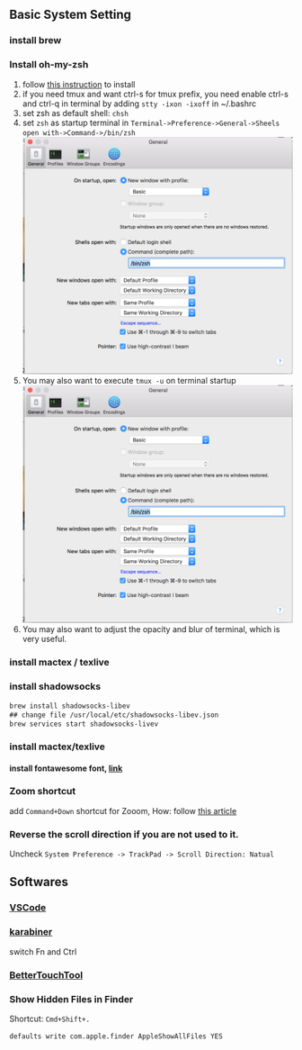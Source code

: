

## Basic System Setting
### install brew

### Install oh-my-zsh

1. follow [this instruction](https://github.com/YanlongLi/SetupYourLinux#zsh--on-my-zsh) to install
2. if you need tmux and want ctrl-s for tmux prefix, you need enable ctrl-s and ctrl-q in terminal by adding `stty -ixon -ixoff` in ~/.bashrc
3. set zsh as default shell: `chsh`
4. set `zsh` as startup terminal in `Terminal->Preference->General->Sheels open with->Command->/bin/zsh`
![Terminal Preference](./_images/terminal_preference.png)
5. You may also want to execute `tmux -u` on terminal startup
![Terminal_on_startup](./_images/terminal_tmux_on_startup.png)
6. You may also want to adjust the opacity and blur of terminal, which is very useful.

### install mactex / texlive

### install shadowsocks

```
brew install shadowsocks-libev
## change file /usr/local/etc/shadowsocks-libev.json
brew services start shadowsocks-livev
```

### install mactex/texlive
#### install fontawesome font, [link](https://medium.com/@davidjwoody/photoshop-is-dead-how-to-use-keynote-with-font-awesome-d1570d25f45b)

### Zoom shortcut
add `Command+Down` shortcut for Zooom, How: follow [this article](http://osxdaily.com/2013/03/22/5-simple-window-management-keyboard-shortcuts-to-improve-workflow-in-mac-os-x/)

### Reverse the scroll direction if you are not used to it.

Uncheck `System Preference -> TrackPad -> Scroll Direction: Natual`

## Softwares

### [VSCode](https://code.visualstudio.com/docs/setup/mac)

### [karabiner](https://pqrs.org/osx/karabiner/index.html)

switch Fn and Ctrl

### [BetterTouchTool](https://www.boastr.net/)

### Show Hidden Files in Finder

Shortcut: `Cmd+Shift+.`
```
defaults write com.apple.finder AppleShowAllFiles YES
```
